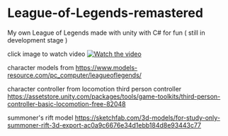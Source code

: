 # League-of-Legends-remastered

My own League of Legends made with unity with C# for fun ( still in development stage )


click image to watch video
[![Watch the video](https://i.imgur.com/QC6VOp5.png)](https://www.youtube.com/watch?v=Ak2sP-YvsOE)




character models from 
  https://www.models-resource.com/pc_computer/leagueoflegends/

character controller from locomotion third person controller
  https://assetstore.unity.com/packages/tools/game-toolkits/third-person-controller-basic-locomotion-free-82048
 
summoner's rift model 
  https://sketchfab.com/3d-models/for-study-only-summoner-rift-3d-export-ac0a9c6676e34d1ebb184d8e93443c77





